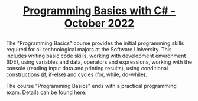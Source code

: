 # <p align="center"><a href="https://softuni.bg/trainings/3871/programming-basics-with-csharp-october-2022"> Programming Basics with C# - October 2022 <a/><p>

The "Programming Basics" course provides the initial programming skills required for all technological majors at the Software University. This includes writing basic code skills, working with development environment (IDE), using variables and data, operators and expressions, working with the console (reading input data and printing results), using conditional constructions (if, if-else) and cycles (for, while, do-while).

The course "Programming Basics" ends with a practical programming exam. Details can be found [here](https://softuni.bg/trainings/courses).
